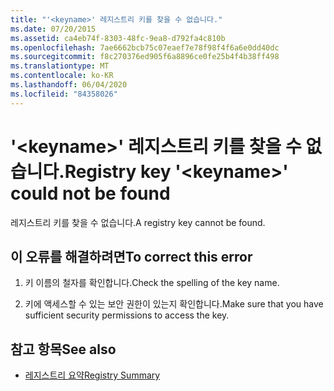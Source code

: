 ```yaml
---
title: "'<keyname>' 레지스트리 키를 찾을 수 없습니다."
ms.date: 07/20/2015
ms.assetid: ca4eb74f-8303-48fc-9ea8-d792fa4c810b
ms.openlocfilehash: 7ae6662bcb75c07eaef7e78f98f4f6a6e0dd40dc
ms.sourcegitcommit: f8c270376ed905f6a8896ce0fe25b4f4b38ff498
ms.translationtype: MT
ms.contentlocale: ko-KR
ms.lasthandoff: 06/04/2020
ms.locfileid: "84358026"
---
```

# <a name="registry-key-keyname-could-not-be-found"></a><span data-ttu-id="cb8b9-102">'\<keyname>' 레지스트리 키를 찾을 수 없습니다.</span><span class="sxs-lookup"><span data-stu-id="cb8b9-102">Registry key '\<keyname>' could not be found</span></span>
<span data-ttu-id="cb8b9-103">레지스트리 키를 찾을 수 없습니다.</span><span class="sxs-lookup"><span data-stu-id="cb8b9-103">A registry key cannot be found.</span></span>  
  
## <a name="to-correct-this-error"></a><span data-ttu-id="cb8b9-104">이 오류를 해결하려면</span><span class="sxs-lookup"><span data-stu-id="cb8b9-104">To correct this error</span></span>  
  
1. <span data-ttu-id="cb8b9-105">키 이름의 철자를 확인합니다.</span><span class="sxs-lookup"><span data-stu-id="cb8b9-105">Check the spelling of the key name.</span></span>  
  
2. <span data-ttu-id="cb8b9-106">키에 액세스할 수 있는 보안 권한이 있는지 확인합니다.</span><span class="sxs-lookup"><span data-stu-id="cb8b9-106">Make sure that you have sufficient security permissions to access the key.</span></span>  
  
## <a name="see-also"></a><span data-ttu-id="cb8b9-107">참고 항목</span><span class="sxs-lookup"><span data-stu-id="cb8b9-107">See also</span></span>

- [<span data-ttu-id="cb8b9-108">레지스트리 요약</span><span class="sxs-lookup"><span data-stu-id="cb8b9-108">Registry Summary</span></span>](../language-reference/keywords/registry-summary.md)

